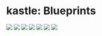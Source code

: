 # kastle: Blueprints

![](page1.png)
![](page2.png)
![](page3.png)
![](page4.png)
![](page5.png)
![](page6.png)
![](page7.png)
